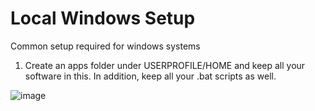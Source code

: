 # Local Windows Setup
Common setup required for windows systems
1. Create an apps folder under USERPROFILE/HOME and keep all your software in this. In addition, keep all your .bat scripts as well.
   
![image](https://github.com/GhanapatiGhaniOil/init-local-window-setup/assets/137153378/2133867d-dd20-4b74-9f33-953c88ffd35f)
